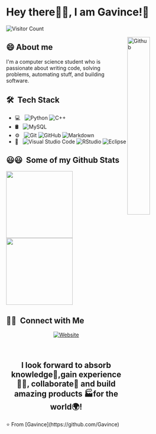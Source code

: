 <h1 align= "left"><b>Hey there🙋‍♂️, I am Gavince!👋</b></h1>

![Visitor Count](https://profile-counter.glitch.me/Gavince/count.svg)

<img width="35%" align="right" alt="Github" src="https://i.imgur.com/8MupZHY.gif" width="400px" />  
<h2>😄&nbsp;About me</h2> 
I'm a computer science student who is passionate about writing code, solving problems, automating stuff, and building software.
<h2> 🛠 &nbsp;Tech Stack</h2>

- 💻 &nbsp;
  ![Python](https://img.shields.io/badge/-Python-333333?style=flat&logo=python)
  ![C++](https://img.shields.io/badge/-C++-333333?style=flat&logo=C%2B%2B&logoColor=00599C)
- 🛢 &nbsp;
  ![MySQL](https://img.shields.io/badge/-MySQL-333333?style=flat&logo=mysql)
- ⚙️ &nbsp;
  ![Git](https://img.shields.io/badge/-Git-333333?style=flat&logo=git)
  ![GitHub](https://img.shields.io/badge/-GitHub-333333?style=flat&logo=github)
  ![Markdown](https://img.shields.io/badge/-Markdown-333333?style=flat&logo=markdown)
- 🔧 &nbsp;
  ![Visual Studio Code](https://img.shields.io/badge/-Visual%20Studio%20Code-333333?style=flat&logo=visual-studio-code&logoColor=007ACC)
  ![RStudio](https://img.shields.io/badge/-RStudio-333333?style=flat&logo=rstudio)
  ![Eclipse](https://img.shields.io/badge/-Eclipse-333333?style=flat&logo=eclipse-ide&logoColor=2C2255)
<h2>😃😃 &nbsp;Some of my Github Stats </h2>
<a href="https://github.com/Gavince">
  <img height="180em" src="https://github-readme-stats.vercel.app/api?username=Gavince&theme=buefy&show_icons=true" />
  <img height="180em" src="https://github-readme-stats.vercel.app/api/top-langs/?username=Gavince&theme=buefy&layout=compact" />
</a>
<h2> 🤝🏻 &nbsp;Connect with Me </h2>

<p align="center">
<a href="https://https://blog.csdn.net/weixin_35154281/"><img alt="Website" src="https://img.shields.io/badge/Website-www.csdn.com-blue?style=flat-square&logo=google-chrome"></a></p><br/>
<h2 align= "center"><b>I look forward to absorb knowledge🧠,gain experience👨‍🏭, collaborate🤝 and build amazing products 🏭for the world🌍!</b></h2>
⭐️ From [Gavince](https://github.com/Gavince)
